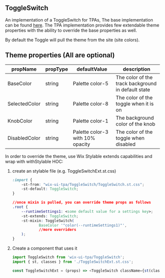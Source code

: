 ## ToggleSwitch
An implementation of a ToggleSwitch for TPAs,
The base implementation can be found [here](https://wix.github.io/wix-ui/?selectedKind=Components&selectedStory=ToggleSwitchStory).
The TPA implementation provides few extendable theme properties with the ability to override the base properties as well.

By default the Toggle will pull the theme from the site (site colors).

## Theme properties (All are optional)

| propName      | propType | defaultValue    | description |
|---------------|----------|-----------------|-------------|
| BaseColor     | string   | Palette color-5 | The color of the track background in default state |
| SelectedColor | string   | Palette color-8 | The color of the toggle when it is on |
| KnobColor     | string   | Palette color-1 | The background color of the knob |
| DisabledColor | string   | Palette color-3 with 10% opacity | The color of the toggle when disabled |

In order to override the theme, use Wix Stylable extends capabilities and wrap with withStylable HOC:

1. create an stylable file (e.g. ToggleSwitchExt.st.css)
    ``` css
    :import {
        -st-from: "wix-ui-tpa/ToggleSwitch/ToggleSwitch.st.css";
        -st-default: ToggleSwitch;
    }

    //once mixin is pulled, you can override theme props as follows
    .root {
        --runtimeSettings1: <some default value for a settings key>;
        -st-extends: ToggleSwitch;
        -st-mixin: ToggleSwitch(
                BaseColor '"color(--runtimeSettings1)"',
                //more overriders
        );
    }
    ```

2. Create a component that uses it
    ``` javascript
    import ToggleSwitch from 'wix-ui-tpa/ToggleSwitch';
    import { st, classes } from './ToggleSwitchExt.st.css';

    const ToggleSwitchExt = (props) => <ToggleSwitch className={st(classes.root)} {...props}/>;
    ```
